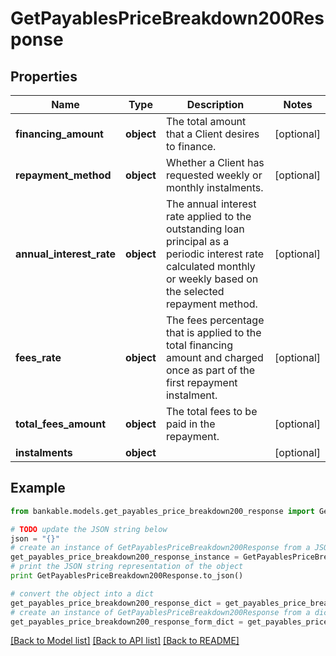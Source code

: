 # GetPayablesPriceBreakdown200Response


## Properties

Name | Type | Description | Notes
------------ | ------------- | ------------- | -------------
**financing_amount** | **object** | The total amount that a Client desires to finance. | [optional] 
**repayment_method** | **object** | Whether a Client has requested weekly or monthly instalments. | [optional] 
**annual_interest_rate** | **object** | The annual interest rate applied to the outstanding loan principal as a periodic interest rate calculated monthly or weekly based on the selected repayment method. | [optional] 
**fees_rate** | **object** | The fees percentage that is applied to the total financing amount and charged once as part of the first repayment instalment. | [optional] 
**total_fees_amount** | **object** | The total fees to be paid in the repayment. | [optional] 
**instalments** | **object** |  | [optional] 

## Example

```python
from bankable.models.get_payables_price_breakdown200_response import GetPayablesPriceBreakdown200Response

# TODO update the JSON string below
json = "{}"
# create an instance of GetPayablesPriceBreakdown200Response from a JSON string
get_payables_price_breakdown200_response_instance = GetPayablesPriceBreakdown200Response.from_json(json)
# print the JSON string representation of the object
print GetPayablesPriceBreakdown200Response.to_json()

# convert the object into a dict
get_payables_price_breakdown200_response_dict = get_payables_price_breakdown200_response_instance.to_dict()
# create an instance of GetPayablesPriceBreakdown200Response from a dict
get_payables_price_breakdown200_response_form_dict = get_payables_price_breakdown200_response.from_dict(get_payables_price_breakdown200_response_dict)
```
[[Back to Model list]](../README.md#documentation-for-models) [[Back to API list]](../README.md#documentation-for-api-endpoints) [[Back to README]](../README.md)


